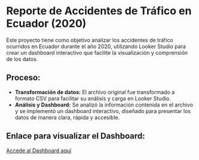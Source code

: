 # Reporte de Accidentes de Tráfico en Ecuador (2020)

Este proyecto tiene como objetivo analizar los accidentes de tráfico ocurridos en Ecuador durante el año 2020, utilizando Looker Studio para crear un dashboard interactivo que facilite la visualización y comprensión de los datos.

## Proceso:

- **Transformación de datos:** El archivo original fue transformado a formato CSV para facilitar su análisis y carga en Looker Studio.
- **Análisis y Dashboard:** Se analizó la información contenida en el archivo y se implementó un dashboard interactivo, diseñado para presentar los datos de manera clara, rápida y accesible.

## Enlace para visualizar el Dashboard:

[Accede al Dashboard aquí](https://lookerstudio.google.com/reporting/34be8663-8e7d-4902-a276-1f0aff3aa73e)
